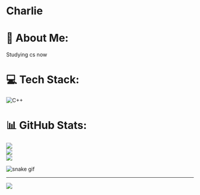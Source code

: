 # Charlie
# 💫 About Me:
Studying cs now


# 💻 Tech Stack:
![C++](https://img.shields.io/badge/c++-%2300599C.svg?style=for-the-badge&logo=c%2B%2B&logoColor=white)


# 📊 GitHub Stats:
![](https://github-readme-stats.vercel.app/api?username=ChArlieXiAo0403&theme=dark&hide_border=false&include_all_commits=false&count_private=false)<br/>
![](https://nirzak-streak-stats.vercel.app/?user=ChArlieXiAo0403&theme=dark&hide_border=false)<br/>
![](https://github-readme-stats.vercel.app/api/top-langs/?username=ChArlieXiAo0403&theme=dark&hide_border=false&include_all_commits=false&count_private=false&layout=compact)

![snake gif](https://github.com/ChArlieXiAo0403/ChArlieXiAo0403/blob/output/github-snake.svg)

---
[![](https://visitcount.itsvg.in/api?id=ChArlieXiAo0403&icon=0&color=0)](https://visitcount.itsvg.in)

<!-- Proudly created with GPRM ( https://gprm.itsvg.in ) -->

